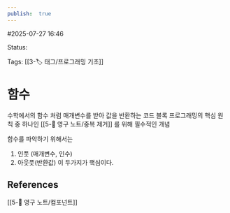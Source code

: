 ```yaml
---
publish:  true
---
```

#2025-07-27 16:46

Status: 

Tags: [[3-🏷️ 태그/프로그래밍 기초]]

# 함수
수학에서의 함수 처럼 매개변수를 받아 값을 반환하는 코드 블록
프로그래밍의 핵심 원칙 중 하나인 [[5-💎 영구 노트/중복 제거]] 를 위해 필수적인 개념

함수를 파악하기 위해서는 
1. 인풋 (매개변수, 인수)
2. 아웃풋(반환값)
이 두가지가 핵심이다.

## References
 [[5-💎 영구 노트/컴포넌트]]